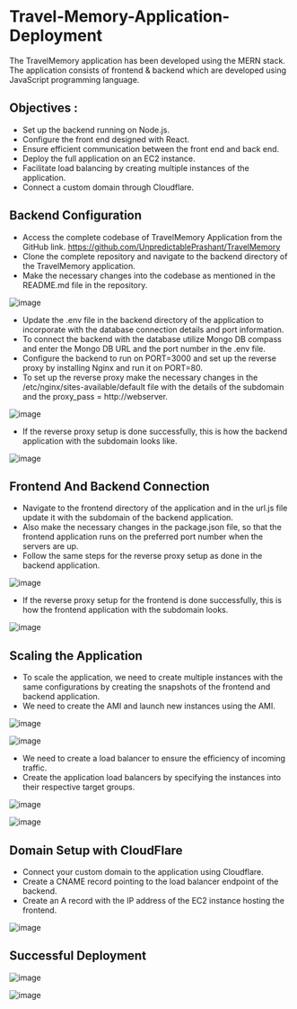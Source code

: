 # Travel-Memory-Application-Deployment

The TravelMemory application has been developed using the MERN stack. The application consists of frontend & backend which are developed using JavaScript programming language.

## Objectives :
-	Set up the backend running on Node.js.
-	Configure the front end designed with React.
-	Ensure efficient communication between the front end and back end.
-	Deploy the full application on an EC2 instance.
-	Facilitate load balancing by creating multiple instances of the application.
-	Connect a custom domain through Cloudflare.

## Backend Configuration
-	Access the complete codebase of TravelMemory Application from the GitHub link.
   https://github.com/UnpredictablePrashant/TravelMemory
-	Clone the complete repository and navigate to the backend directory of the TravelMemory application.
-	Make the necessary changes into the codebase as mentioned in the README.md file in the repository.

![image](https://github.com/TeamKanyarasi/Travel-Memory-Application-Deployment/assets/139607786/ee0f29c3-584b-4d3f-bd63-3f707c6d7c7e)

-	Update the .env file in the backend directory of the application to incorporate with the database connection details and port information.
-	To connect the backend with the database utilize Mongo DB compass and enter the Mongo DB URL and the port number in the .env file.
-	Configure the backend to run on PORT=3000 and set up the reverse proxy by installing Nginx and run it on PORT=80.
-	To set up the reverse proxy make the necessary changes in the /etc/nginx/sites-available/default file with the details of the subdomain and the proxy_pass = http://webserver.
  
![image](https://github.com/TeamKanyarasi/Travel-Memory-Application-Deployment/assets/139607786/5c50203d-ff64-45b4-82a3-da7367f7c4cc)

-	If the reverse proxy setup is done successfully, this is how the backend application with the subdomain looks like.

![image](https://github.com/TeamKanyarasi/Travel-Memory-Application-Deployment/assets/139607786/2d5276ff-81ad-49c2-98c8-e1763c69776f)

## Frontend And Backend Connection
-	Navigate to the frontend directory of the application and in the url.js file update it with the subdomain of the backend application.
-	Also make the necessary changes in the package.json file, so that the frontend application runs on the preferred port number when the servers are up.
-	Follow the same steps for the reverse proxy setup as done in the backend application.

![image](https://github.com/TeamKanyarasi/Travel-Memory-Application-Deployment/assets/139607786/d878594d-a13d-4e4d-bf2d-c0a7afe20551)

-	If the reverse proxy setup for the frontend is done successfully, this is how the frontend application with the subdomain looks.

![image](https://github.com/TeamKanyarasi/Travel-Memory-Application-Deployment/assets/139607786/7cfb662a-69fc-40b5-a1f0-d01f4222b83d)

## Scaling the Application
-	To scale the application, we need to create multiple instances with the same configurations by creating the snapshots of the frontend and backend application.
-	We need to create the AMI and launch new instances using the AMI.

![image](https://github.com/TeamKanyarasi/Travel-Memory-Application-Deployment/assets/139607786/0864396d-0ae3-4384-80a9-4630d5191dc1)

![image](https://github.com/TeamKanyarasi/Travel-Memory-Application-Deployment/assets/139607786/60732a16-119c-439b-ab4c-5c9879390bfa)

-	We need to create a load balancer to ensure the efficiency of incoming traffic.
-	Create the application load balancers by specifying the instances into their respective target groups.

![image](https://github.com/TeamKanyarasi/Travel-Memory-Application-Deployment/assets/139607786/c0ca51ff-41fd-4314-a4fd-5bfee7ce3679)

![image](https://github.com/TeamKanyarasi/Travel-Memory-Application-Deployment/assets/139607786/104fdbe9-c56e-4fa9-8282-cc6151193c51)

## Domain Setup with CloudFlare
-	Connect your custom domain to the application using Cloudflare.
-	Create a CNAME record pointing to the load balancer endpoint of the backend.
-	Create an A record with the IP address of the EC2 instance hosting the frontend.

![image](https://github.com/TeamKanyarasi/Travel-Memory-Application-Deployment/assets/139607786/7e47b17e-8b9e-4a4f-a30b-c8a9f34530d3)

## Successful Deployment

![image](https://github.com/TeamKanyarasi/Travel-Memory-Application-Deployment/assets/139607786/b212d59b-d0b5-4ce1-808e-c20b66fe4073)

![image](https://github.com/TeamKanyarasi/Travel-Memory-Application-Deployment/assets/139607786/c20e9441-9717-4466-a975-4c10bd3aa86b)


